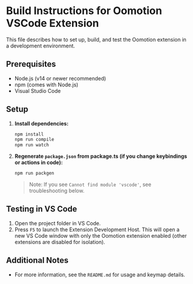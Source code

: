 # Build Instructions for Oomotion VSCode Extension

This file describes how to set up, build, and test the Oomotion extension in a development environment.

## Prerequisites
- Node.js (v14 or newer recommended)
- npm (comes with Node.js)
- Visual Studio Code

## Setup
1. **Install dependencies:**
   ```bash
   npm install
   npm run compile
   npm run watch
   ```

2. **Regenerate `package.json` from package.ts (if you change keybindings or actions in code):**
   ```bash
   npm run packgen
   ```
   > Note: If you see `Cannot find module 'vscode'`, see troubleshooting below.

## Testing in VS Code
1. Open the project folder in VS Code.
2. Press `F5` to launch the Extension Development Host. This will open a new VS Code window with only the Oomotion extension enabled (other extensions are disabled for isolation).

## Additional Notes
- For more information, see the `README.md` for usage and keymap details.
